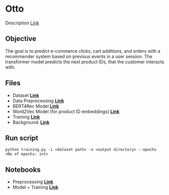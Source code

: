 # Otto

Description [Link](https://www.kaggle.com/competitions/otto-recommender-system)

## Objective  

The goal is to predict e-commerce clicks, cart additions, and orders with a recommender system based on previous events in a user session. The transformer model predicts the next product IDs, that the customer interacts with.

## Files 
* Dataset **[Link](https://www.kaggle.com/datasets/radek1/otto-full-optimized-memory-footprint)**
* Data Preprocessing **[Link](https://github.com/pyagoubi/Otto/blob/main/preprocessing.py)**
* BERT4Rec Model **[Link](https://github.com/pyagoubi/Otto/blob/main/model.py)**
* Word2Vec Model (for product ID embeddings) **[Link](https://github.com/pyagoubi/Otto/blob/main/w2vec.py)**
* Training **[Link](https://github.com/pyagoubi/Otto/blob/main/training.py)**
* Background: **[Link](https://arxiv.org/abs/1904.06690)** 

## Run script
```
python training.py -i <dataset path> -o <output directory> --epochs <No of epochs: int>
```
## Notebooks
* Preprocessing **[Link](https://github.com/pyagoubi/Otto/blob/main/Notebooks/otto-prep-training-and-validation-sets.ipynb)**
* Model + Training **[Link](https://github.com/pyagoubi/Otto/blob/main/Notebooks/bert4rec.ipynb)**
